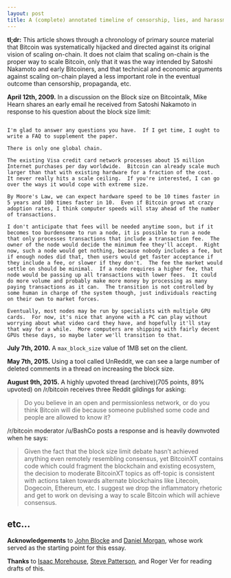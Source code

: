 ```yaml
---
layout: post
title: A (complete) annotated timeline of censorship, lies, and harassment in the Bitcoin scaling wars
---
```


**tl;dr:** This article shows through a chronology of primary source material that Bitcoin was systematically hijacked and directed against its original vision of scaling on-chain. It does not claim that scaling on-chain is the proper way to scale Bitcoin, only that it was the way intended by Satoshi Nakamoto and early Bitcoiners, and that technical and economic arguments against scaling on-chain played a less important role in the eventual outcome than censorship, propaganda, etc.

**April 12th, 2009.** In a discussion on the Block size on Bitcointalk, Mike Hearn shares an early email he received from Satoshi Nakamoto in response to his question about the block size limit:

```Hi Mike,

I'm glad to answer any questions you have.  If I get time, I ought to write a FAQ to supplement the paper.

There is only one global chain.

The existing Visa credit card network processes about 15 million Internet purchases per day worldwide.  Bitcoin can already scale much larger than that with existing hardware for a fraction of the cost.  It never really hits a scale ceiling.  If you're interested, I can go over the ways it would cope with extreme size.

By Moore's Law, we can expect hardware speed to be 10 times faster in 5 years and 100 times faster in 10.  Even if Bitcoin grows at crazy adoption rates, I think computer speeds will stay ahead of the number of transactions.

I don't anticipate that fees will be needed anytime soon, but if it becomes too burdensome to run a node, it is possible to run a node that only processes transactions that include a transaction fee.  The owner of the node would decide the minimum fee they'll accept.  Right now, such a node would get nothing, because nobody includes a fee, but if enough nodes did that, then users would get faster acceptance if they include a fee, or slower if they don't.  The fee the market would settle on should be minimal.  If a node requires a higher fee, that node would be passing up all transactions with lower fees.  It could do more volume and probably make more money by processing as many paying transactions as it can.  The transition is not controlled by some human in charge of the system though, just individuals reacting on their own to market forces.

Eventually, most nodes may be run by specialists with multiple GPU cards.  For now, it's nice that anyone with a PC can play without worrying about what video card they have, and hopefully it'll stay that way for a while.  More computers are shipping with fairly decent GPUs these days, so maybe later we'll transition to that. 
```

**July 7th, 2010.** A <code>max_block_size</code> value of 1MB set on the client. 

**May 7th, 2015.** Using a tool called UnReddit, we can see a large number of deleted comments in a thread on increasing the block size.

**August 9th, 2015.** A highly upvoted thread (archive)(705 points, 89% upvoted) on /r/bitcoin receives three Reddit gildings for asking:

>Do you believe in an open and permissionless network, or do you think Bitcoin will die because someone published some code and people are allowed to know it?

/r/bitcoin moderator /u/BashCo posts a response and is heavily downvoted when he says:

>Given the fact that the block size limit debate hasn’t achieved anything even remotely resembling consensus, yet BitcoinXT contains code which could fragment the blockchain and existing ecosystem, the decision to moderate BitcoinXT topics as off-topic is consistent with actions taken towards alternate blockchains like Litecoin, Dogecoin, Ethereum, etc. I suggest we drop the inflammatory rhetoric and get to work on devising a way to scale Bitcoin which will achieve consensus.

## etc...

**Acknowledgements** to [John Blocke](https://medium.com/@johnblocke/a-brief-and-incomplete-history-of-censorship-in-r-bitcoin-c85a290fe43) and [Daniel Morgan](https://hackernoon.com/the-great-bitcoin-scaling-debate-a-timeline-6108081dbada), whose work served as the starting point for this essay.

**Thanks** to [Isaac Morehouse](https://isaacemorehouse.com), [Steve Patterson](https://steve-patterson.com), and Roger Ver for reading drafts of this.
